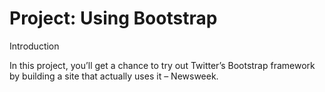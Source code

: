 # Project: Using Bootstrap

Introduction

In this project, you’ll get a chance to try out Twitter’s Bootstrap framework by building a site that actually uses it – Newsweek.

